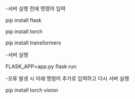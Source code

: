 -서버 실행 전에 명령어 입력

pip install flask

pip install torch

pip install transformers

-서버 실행

FLASK_APP=app.py flask run

-오류 발생 시 아래 명령어 추가로 입력하고 다시 서버 실행

pip install torch vision
